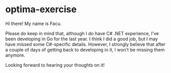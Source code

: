 # optima-exercise

Hi there! My name is Facu.

Please do keep in mind that, although I do have C# .NET experience, I've been developing in Go for the last year. I think I did a good job, but I may have missed some C#-specific details. However, I strongly believe that after a couple of days of getting back to developing in it, I won't be missing them anymore.

Looking forward to hearing your thoughts on it!
